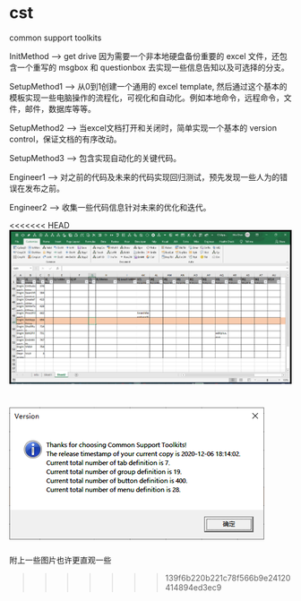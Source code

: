 # cst
common support toolkits

InitMethod --> get drive 因为需要一个非本地硬盘备份重要的 excel 文件，还包含一个重写的 msgbox 和 questionbox 去实现一些信息告知以及可选择的分支。

SetupMethod1 --> 从0到1创建一个通用的 excel template, 然后通过这个基本的模板实现一些电脑操作的流程化，可视化和自动化。例如本地命令，远程命令，文件，邮件，数据库等等。

SetupMethod2 --> 当excel文档打开和关闭时，简单实现一个基本的 version control，保证文档的有序改动。

SetupMethod3 --> 包含实现自动化的关键代码。

Engineer1 --> 对之前的代码及未来的代码实现回归测试，预先发现一些人为的错误在发布之前。

Engineer2 --> 收集一些代码信息针对未来的优化和迭代。

<<<<<<< HEAD
![template.png](template.png "template.png")

![ver.png](ver.png "ver.png")
=======

附上一些图片也许更直观一些


>>>>>>> 139f6b220b221c78f566b9e24120414894ed3ec9
